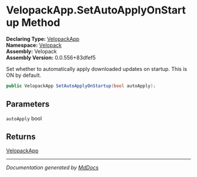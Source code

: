 ﻿<!--  
  <auto-generated>   
    The contents of this file were generated by a tool.  
    Changes to this file may be list if the file is regenerated  
  </auto-generated>   
-->

# VelopackApp.SetAutoApplyOnStartup Method

**Declaring Type:** [VelopackApp](../index.md)  
**Namespace:** [Velopack](../../index.md)  
**Assembly:** Velopack  
**Assembly Version:** 0.0.556+83dfef5

Set whether to automatically apply downloaded updates on startup. This is ON by default.

```csharp
public VelopackApp SetAutoApplyOnStartup(bool autoApply);
```

## Parameters

`autoApply`  bool

## Returns

[VelopackApp](../index.md)

___

*Documentation generated by [MdDocs](https://github.com/ap0llo/mddocs)*
